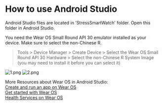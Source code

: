 # How to use Android Studio

Android Studio files are located in 'StressSmartWatch' folder. Open this folder in Android Studio.

You need the Wear OS Small Round API 30 emulator installed as your device. Make sure to select the non-Chinese R. 

> Tools > Device Manager > Create Device > Select the Wear OS Small Round API 30 Hardware > Select the non-Chinese R System Image (you may need to install it before you can select it)

![1.png](https://hackmd.io/_uploads/HyfWVdS7T.png)
![2.png](https://hackmd.io/_uploads/rkBW4_Sm6.png)

More Resources about Wear OS in Android Studio: <br>
[Create and run an app on Wear OS](https://developer.android.com/training/wearables/get-started/creating) <br>
[Get started with Wear OS](https://developer.android.com/training/wearables) <br>
[Health Services on Wear OS](https://developer.android.com/health-and-fitness/guides/health-services) <br>
